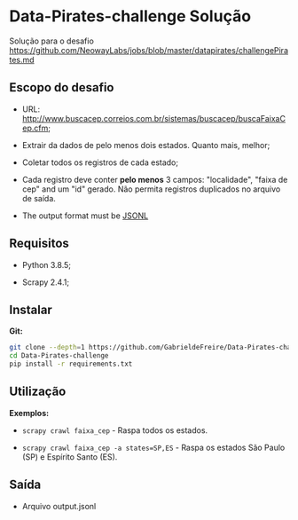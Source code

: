 # Data-Pirates-challenge Solução
Solução para o desafio https://github.com/NeowayLabs/jobs/blob/master/datapirates/challengePirates.md

## Escopo do desafio

- URL: http://www.buscacep.correios.com.br/sistemas/buscacep/buscaFaixaCep.cfm;

- Extrair da dados de pelo menos dois estados. Quanto mais, melhor;

- Coletar todos os registros de cada estado;

- Cada registro deve conter **pelo menos** 3 campos: "localidade", "faixa de cep" and um "id" gerado. Não permita registros duplicados no arquivo de saída.

- The output format must be [JSONL](http://jsonlines.org/)

  

## Requisitos
- Python 3.8.5;

- Scrapy 2.4.1;



## Instalar

**Git:**
```bash
git clone --depth=1 https://github.com/GabrieldeFreire/Data-Pirates-challenge.git
cd Data-Pirates-challenge
pip install -r requirements.txt
```



## Utilização

**Exemplos:**

- `scrapy crawl faixa_cep` - Raspa todos os estados.

- `scrapy crawl faixa_cep -a states=SP,ES` - Raspa os estados São Paulo (SP) e Espírito Santo (ES).

  

## Saída
- Arquivo output.jsonl

